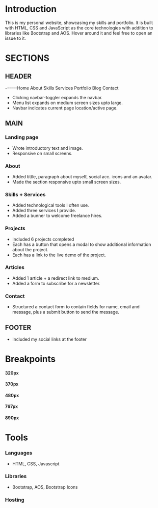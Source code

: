 # Introduction

This is my personal website, showcasing my skills and portfolio. It is built with HTML, CSS and JavaScript as the core technologies with addition to libraries like Bootstrap and AOS. Hover around it and feel free to open an issue to it.

# SECTIONS

## HEADER

------Home About Skills Services Portfolio Blog Contact

- Clicking navbar-toggler expands the navbar.
- Menu list expands on medium screen sizes upto large.
- Navbar indicates current page location/active page.

## MAIN

### Landing page

- Wrote introductory text and image.
- Responsive on small screens.

### About

- Added tittle, paragraph about myself, social acc. icons and an avatar.
- Made the section responsive upto small screen sizes.
<!-- ![assets/pic.jpeg](assets/pic.jpeg) -->

### Skills + Services

- Added technological tools I often use.
- Added three services I provide.
- Added a bunner to welcome freelance hires.

### Projects

- Included 6 projects completed
- Each has a button that opens a modal to show additional information about the project.
- Each has a link to the live demo of the project.

### Articles

- Added 1 article + a redirect link to medium.
- Added a form to subscribe for a newsletter.

### Contact

- Structured a contact form to contain fields for name, email and message, plus a submit button to send the message.

## FOOTER

- Included my social links at the footer

# Breakpoints

#### 320px

#### 370px

#### 480px

#### 767px

#### 890px

# Tools

### Languages

- HTML, CSS, Javascript

### Libraries

- Bootstrap, AOS, Bootstrap Icons

### Hosting
